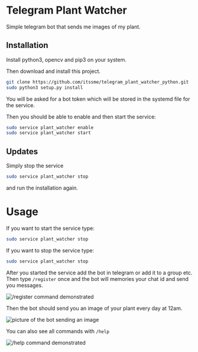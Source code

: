 # Telegram Plant Watcher
Simple telegram bot that sends me images of my plant.

## Installation
Install python3, opencv and pip3 on your system.


Then download and install this project.
```bash
git clone https://github.com/itssme/telegram_plant_watcher_python.git
sudo python3 setup.py install
```

You will be asked for a bot token which will be stored in the systemd file for the service.

Then you should be able to enable and then start the service:
```bash
sudo service plant_watcher enable
sudo service plant_watcher start
```

## Updates
Simply stop the service
```bash
sudo service plant_watcher stop
```

and run the installation again.

# Usage

If you want to start the service type:
```bash
sudo service plant_watcher stop
```

If you want to stop the service type:
```bash
sudo service plant_watcher stop
```

After you started the service add the bot in telegram or add it to a group etc.
Then type ```/register``` once and the bot will memories your chat id and send you messages.

![/register command demonstrated](https://i.imgur.com/kAS5ip9.png "/register command demonstrated")

Then the bot should send you an image of your plant every day at 12am.

![picture of the bot sending an image](https://i.imgur.com/eX0jQQv.png "picture of the bot sending an image")

You can also see all commands with ```/help```

![/help command demonstrated](https://i.imgur.com/ZIbJQ33.png "/help command demonstrated")
